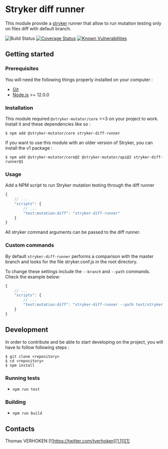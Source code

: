 # Stryker diff runner

This module provide a [stryker](https://github.com/stryker-mutator) runner that allow to run mutation testing only on files diff with default branch.

![Build Status](https://github.com/tverhoken/stryker-diff-runner/workflows/Node.js%20CI/badge.svg?branch=master)
[![Coverage Status](https://coveralls.io/repos/github/tverhoken/stryker-diff-runner/badge.svg?branch=master)](https://coveralls.io/github/tverhoken/stryker-diff-runner?branch=master)
[![Known Vulnerabilities](https://snyk.io/test/github/tverhoken/stryker-diff-runner/badge.svg?targetFile=package.json)](https://snyk.io/test/github/tverhoken/stryker-diff-runner?targetFile=package.json)

## Getting started

### Prerequisites

You will need the following things properly installed on your computer :

* [Git](https://git-scm.com/)
* [Node.js](https://nodejs.org/) >= 12.0.0

### Installation

This module required `@stryker-mutator/core` >=3 on your project to work. Install it and these dependencies like so :

```
$ npm add @stryker-mutator/core stryker-diff-runner
```

If you want to use this module with an older version of Stryker, you can install the v1 package :

```
$ npm add @stryker-mutator/core@2 @stryker-mutator/api@2 stryker-diff-runner@1
```

### Usage

Add a NPM script to run Stryker mutation testing through the diff runner

```javascript
{
    // ...
    "scripts": {
        // ...
        "test:mutation:diff": "stryker-diff-runner"
    }
}
```

All stryker command arguments can be passed to the diff runner.

### Custom commands

By default `stryker-diff-runner` performs a comparison with the master branch and looks for the file stryker.conf.js in the root directory.

To change these settings include the `--branch` and `--path` commands. Check the example below:

```javascript
{
    // ...
    "scripts": {
        // ...
        "test:mutation:diff": "stryker-diff-runner --path test/stryker.conf.js --branch main"
    }
}
```

## Development

In order to contribute and be able to start developing on the project, you will have to follow following steps :

```
$ git clone <repository>
$ cd <repository>
$ npm install
```

### Running tests

* `npm run test`

### Building

* `npm run build`

## Contacts

Thomas VERHOKEN [![https://twitter.com/tverhoken][1.1]][1]

[1]: https://twitter.com/tverhoken
[1.1]: http://i.imgur.com/wWzX9uB.png
